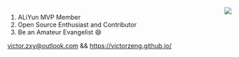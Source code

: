 <img align="right" src="https://github-readme-stats.vercel.app/api?username=VictorZeng&?count_private=true&show_icons=true&theme=dark" />


1. ALiYun MVP Member
2. Open Source Enthusiast and Contributor
3. Be an Amateur Evangelist 😄


victor.zxy@outlook.com && https://victorzeng.github.io/

<!--
**VictorZeng/VictorZeng** is a ✨ _special_ ✨ repository because its `README.md` (this file) appears on your GitHub profile.

Here are some ideas to get you started:

- 🔭 I’m currently working on ...
- 🌱 I’m currently learning ...
- 👯 I’m looking to collaborate on ...
- 🤔 I’m looking for help with ...
- 💬 Ask me about ...
- 📫 How to reach me: ...
- 😄 Pronouns: ...
- ⚡ Fun fact: ...
-->
